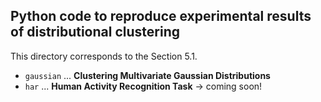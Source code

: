 ## Python code to reproduce experimental results of distributional clustering

This directory corresponds to the Section 5.1.

- `gaussian` ... **Clustering Multivariate Gaussian Distributions**
- `har` ... **Human Activity Recognition Task** -> coming soon!
